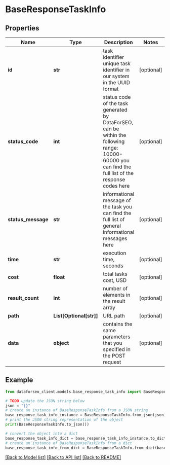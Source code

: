 # BaseResponseTaskInfo


## Properties

Name | Type | Description | Notes
------------ | ------------- | ------------- | -------------
**id** | **str** | task identifier unique task identifier in our system in the UUID format | [optional] 
**status_code** | **int** | status code of the task generated by DataForSEO, can be within the following range: 10000-60000 you can find the full list of the response codes here | [optional] 
**status_message** | **str** | informational message of the task you can find the full list of general informational messages here | [optional] 
**time** | **str** | execution time, seconds | [optional] 
**cost** | **float** | total tasks cost, USD | [optional] 
**result_count** | **int** | number of elements in the result array | [optional] 
**path** | **List[Optional[str]]** | URL path | [optional] 
**data** | **object** | contains the same parameters that you specified in the POST request | [optional] 

## Example

```python
from dataforseo_client.models.base_response_task_info import BaseResponseTaskInfo

# TODO update the JSON string below
json = "{}"
# create an instance of BaseResponseTaskInfo from a JSON string
base_response_task_info_instance = BaseResponseTaskInfo.from_json(json)
# print the JSON string representation of the object
print(BaseResponseTaskInfo.to_json())

# convert the object into a dict
base_response_task_info_dict = base_response_task_info_instance.to_dict()
# create an instance of BaseResponseTaskInfo from a dict
base_response_task_info_from_dict = BaseResponseTaskInfo.from_dict(base_response_task_info_dict)
```
[[Back to Model list]](../README.md#documentation-for-models) [[Back to API list]](../README.md#documentation-for-api-endpoints) [[Back to README]](../README.md)


